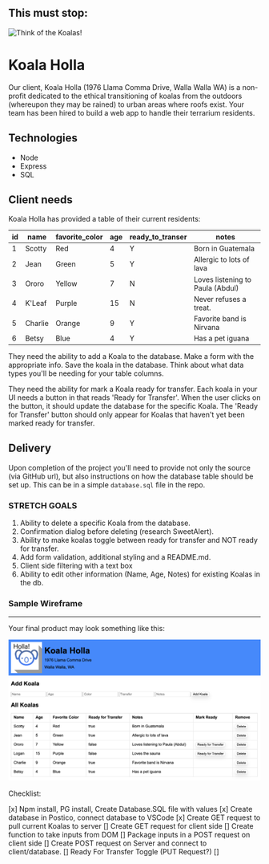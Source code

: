 This must stop:
---------------
![Think of the Koalas!](https://i.makeagif.com/media/8-22-2014/GO_DT4.gif)


Koala Holla
===========

Our client, Koala Holla (1976 Llama Comma Drive, Walla Walla WA) is a non-profit dedicated to the ethical transitioning of koalas from the outdoors (whereupon they may be rained) to urban areas where roofs exist. Your team has been hired to build a web app to handle their terrarium residents.

Technologies
------------
* Node
* Express
* SQL

Client needs
------------
Koala Holla has provided a table of their current residents:

| id | name    | favorite_color | age | ready_to_transer | notes                            |
|----|---------|--------|-----|------------------|----------------------------------|
| 1  | Scotty  | Red      | 4   | Y                | Born in Guatemala                |
| 2  | Jean    | Green      | 5   | Y                | Allergic to lots of lava         |
| 3  | Ororo   | Yellow      | 7   | N                | Loves listening to Paula (Abdul) |
| 4  | K'Leaf   | Purple      | 15  | N                | Never refuses a treat.                  |
| 5  | Charlie | Orange      | 9   | Y                | Favorite band is Nirvana         |
| 6  | Betsy   | Blue      | 4   | Y                | Has a pet iguana                 |

They need the ability to add a Koala to the database. Make a form with the appropriate info. Save the koala in the database. Think about what data types you'll be needing for your table columns.  

They need the ability for mark a Koala ready for transfer. Each koala in your UI needs a button in that reads 'Ready for Transfer'. When the user clicks on the button, it should update the database for the specific Koala. The 'Ready for Transfer' button should only appear for Koalas that haven't yet been marked ready for transfer.

Delivery
--------
Upon completion of the project you'll need to provide not only the source (via GitHub url), but also instructions on how the database table should be set up. This can be in a simple `database.sql` file in the repo.

### STRETCH GOALS

1. Ability to delete a specific Koala from the database.  
2. Confirmation dialog before deleting (research SweetAlert).
3. Ability to make koalas toggle between ready for transfer and NOT ready for transfer.
4. Add form validation, additional styling and a README.md.
5. Client side filtering with a text box
6. Ability to edit other information (Name, Age, Notes) for existing Koalas in the db.



### Sample Wireframe
--------
Your final product may look something like this:

![sample](sample.png)


Checklist:

[x] Npm install, PG install, Create Database.SQL file with values
[x] Create database in Postico, connect database to VSCode
[x] Create GET request to pull current Koalas to server
[] Create GET request for client side
[] Create function to take inputs from DOM
[] Package inputs in a POST request on client side
[] Create POST request on Server and connect to client/database.
[] Ready For Transfer Toggle (PUT Request?)
[]